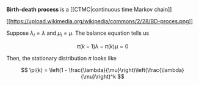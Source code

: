 **Birth-death process** is a [[CTMC|continuous time Markov chain]]

[[https://upload.wikimedia.org/wikipedia/commons/2/28/BD-proces.png]]

Suppose $\lambda_i = \lambda$ and $\mu_i = \mu$. The balance equation tells us 

$$
\pi(k-1)\lambda - \pi(k)\mu = 0
$$


Then, the stationary distribution $\pi$ looks like

$$
\pi(k) = \left(1 - \frac{\lambda}{\mu}\right)\left(\frac{\lambda}{\mu}\right)^k
$$